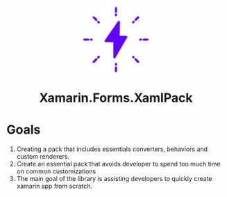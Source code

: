 <p align="center">
    <img width="150" height="150" src="docs/logo.png">
    <h1 align="center">Xamarin.Forms.XamlPack</h1>
</p>

# Goals

1. Creating a pack that includes essentials converters, behaviors and custom renderers.
2. Create an essential pack that avoids developer to spend too much time on common customizations
3. The main goal of the library is assisting developers to quickly create xamarin app from scratch.

